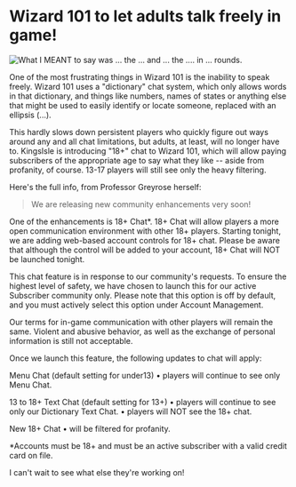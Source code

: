 # Wizard 101 to let adults talk freely in game!

![What I MEANT to say was ... the ... and ... the .... in ... rounds.](http://westkarana.com/wp-content/uploads/2009/06/wizardgraphicalclient-2009-06-10-19-06-13-92.jpg "What I MEANT to say was ... the ... and ... the .... in ... rounds.")

One of the most frustrating things in Wizard 101 is the inability to speak freely. Wizard 101 uses a "dictionary" chat system, which only allows words in that dictionary, and things like numbers, names of states or anything else that might be used to easily identify or locate someone, replaced with an ellipsis (...).

This hardly slows down persistent players who quickly figure out ways around any and all chat limitations, but adults, at least, will no longer have to. KingsIsle is introducing "18+" chat to Wizard 101, which will allow paying subscribers of the appropriate age to say what they like -- aside from profanity, of course. 13-17 players will still see only the heavy filtering.

Here's the full info, from Professor Greyrose herself:


> We are releasing new community enhancements very soon!

One of the enhancements is 18+ Chat*. 18+ Chat will allow players a more open communication environment with other 18+ players. Starting tonight, we are adding web-based account controls for 18+ chat. Please be aware that although the control will be added to your account, 18+ Chat will NOT be launched tonight.

This chat feature is in response to our community's requests. To ensure the highest level of safety, we have chosen to launch this for our active Subscriber community only. Please note that this option is off by default, and you must actively select this option under Account Management.

Our terms for in-game communication with other players will remain the same. Violent and abusive behavior, as well as the exchange of personal information is still not acceptable.

Once we launch this feature, the following updates to chat will apply:

Menu Chat (default setting for under13)
• players will continue to see only Menu Chat.

13 to 18+ Text Chat (default setting for 13+)
• players will continue to see only our Dictionary Text Chat.
• players will NOT see the 18+ chat.

New 18+ Chat
• will be filtered for profanity.

*Accounts must be 18+ and must be an active subscriber with a valid credit card on file.




I can't wait to see what else they're working on!


